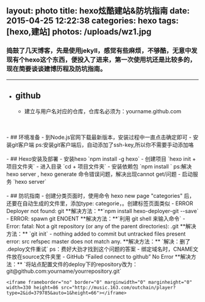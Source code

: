 layout: photo
title: hexo炫酷建站&防坑指南
date: 2015-04-25 12:22:38
categories: hexo
tags: [hexo,建站]
photos: /uploads/wz1.jpg
---
### 捣鼓了几天博客，先是使用jekyll，感觉有些麻烦，不够酷，无意中发现有个hexo这个东西，便投入了进来，第一次使用坑还是比较多的，现在简要谈谈建博历程及防坑指南。
***
- ## github
    - 建立与用户名对应的仓库，仓库名必须为：yourname.github.com
</br>
</br>
- ## 环境准备
    - 到Node.js官网下载最新版本，安装过程中一直点击确定即可
    - 安装git客户端 ps:安装git客户端后，自动添加了ssh-key,所以你不需要手动添加咯 
</br>
</br>
- ## Hexo安装及部署
    - 安装hexo  `npm install -g hexo`
    - 创建项目  `hexo init + 项目文件夹`
    - 进入目录 `cd + 项目文件夹`
    - 安装依赖包 `npm install `  ps:解决 hexo server , hexo generate 命令错误问题，解决出现cannot get/问题
    - 启动服务 `hexo server`
</br>
</br>
- ## 防坑指南
    - 创建分类页面时，使用命令 hexo new page "categories" 后，还要在自动生成的文件里，添加type: categorie，。创建标签页面类似
    - ERROR Deployer not found: git  **解决方法：**`npm install hexo-deployer-git --save`
    - ERROR: spawn git ENOENT  **解决方法：**`利用 git shell 来输入命令`
    - Error: fatal: Not a git repository (or any of the parent directories): .git   **解决方法：** `git init`
    -  nothing added to commit but untracked files present  error: src refspec master does not match any.  **解决方法：**   `解决：删了 .deploy文件重试` ps：费好大劲才找到这个问题的答案
    - 绑定域名时，CNAME文件放在source文件夹里
    - GitHub “Failed connect to github” No Error **解决方法：** `将站点配置文件的deploy下的repository改为：git@github.com:yourname/yourrepository.git`

    <iframe frameborder="no" border="0" marginwidth="0" marginheight="0" width=330 height=86 src="http://music.163.com/outchain/player?type=2&id=379785&auto=1&height=66"></iframe>